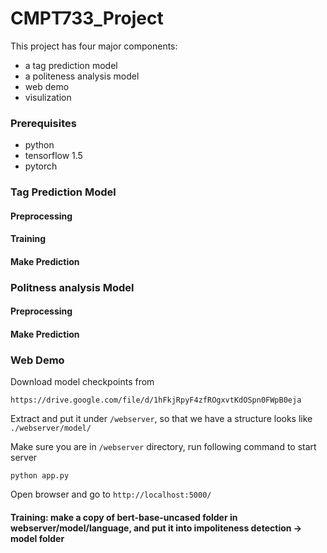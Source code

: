 # CMPT733_Project

This project has four major components:

* a tag prediction model
* a politeness analysis model
* web demo
* visulization


### Prerequisites

* python
* tensorflow 1.5
* pytorch

### Tag Prediction Model

#### Preprocessing

#### Training

#### Make Prediction

### Politness analysis Model

#### Preprocessing

#### Make Prediction

### Web Demo

Download model checkpoints from 

```
https://drive.google.com/file/d/1hFkjRpyF4zfROgxvtKdOSpn0FWpB0eja
```

Extract and put it under ```/webserver```, so that we have a structure looks like ```./webserver/model/ ```


Make sure you are in ```/webserver``` directory, run following command to start server

```
python app.py
```

Open browser and go to ```http://localhost:5000/```


#### Training: make a copy of bert-base-uncased folder in webserver/model/language, and put it into impoliteness detection -> model folder
